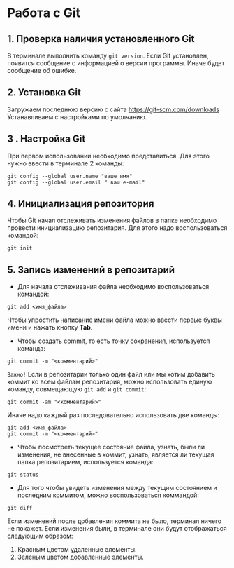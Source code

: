 # Работа с Git

## 1. Проверка наличия установленного Git 
В терминале выполнить команду `git version`.
Если Git установлен, появится сообщение с информацией о версии программы. Иначе будет сообщение об ошибке.

## 2. Установка Git
Загружаем последнюю версию с сайта 
https://git-scm.com/downloads 
Устанавливаем с настройками по умолчанию.

## 3 . Настройка Git
При первом использовании необходимо представиться. Для этого нужно ввести в терминале 2 команды:
```
git config --global user.name "ваше имя"
git config --global user.email " ваш e-mail"
```
## 4. Инициализация репозитория
Чтобы Git начал отслеживать изменения файлов в папке необходимо провести инициализацию репозитария. Для этого надо воспользоваться командой:
```
git init
```
## 5. Запись изменений в репозитарий
* Для начала отслеживания файла необходимо воспользоваться командой:
```
git add <имя_файла>
```
Чтобы упростить написание имени файла можно ввести первые буквы имени и нажать кнопку **Tab**.

* Чтобы создать commit, то есть точку сохранения, используется команда:
```
git commit -m "<комментарий>"
```
`Важно!` Если в репозитарии только один файл или мы хотим добавить коммит ко всем файлам репозитария, можно использовать единую команду, совмещающую `git add` и `git commit`:
```
git commit -am "<комментарий>"
```
Иначе надо каждый раз последовательно использовать две команды:
```
git add <имя_файла>
git commit -m "<комментарий>"
```
* Чтобы посмотреть текущее состояние файла, узнать, были ли изменения, не внесенные в коммит, узнать, является ли текущая папка репозитарием, используется команда:
```
git status
```
* Для того чтобы увидеть изменения между текущим состоянием и последним коммитом, можно воспользоваться коммандой:
```
git diff
```
Если изменений после добавления коммита не было, терминал ничего не покажет. Если изменения были, в терминале они будут отображаться следующим образом:
1. Красным цветом удаленные элементы.
2. Зеленым цветом добавленные элементы.

